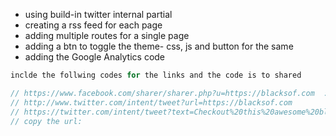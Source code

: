 - using build-in twitter internal partial
- creating a rss feed for each page
- adding multiple routes for a single page
- adding a btn to toggle the theme- css, js and button for the same
- adding the Google Analytics code

```js
inclde the follwing codes for the links and the code is to shared

// https://www.facebook.com/sharer/sharer.php?u=https://blacksof.com  : faceboom sharing link
// http://www.twitter.com/intent/tweet?url=https://blacksof.com
// https://twitter.com/intent/tweet?text=Checkout%20this%20awesome%20blog%20I%20found
// copy the url:

```
